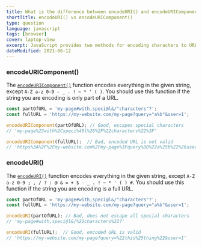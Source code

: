```yaml
---
title: What is the difference between encodeURI() and encodeURIComponent() in JavaScript?
shortTitle: encodeURI() vs encodeURIComponent()
type: question
language: javascript
tags: [browser]
cover: laptop-view
excerpt: JavaScript provides two methods for encoding characters to URL-safe strings. Do you know when to use each one?
dateModified: 2021-06-12
---
```


### encodeURIComponent()

The [`encodeURIComponent()`](https://developer.mozilla.org/en-US/docs/Web/JavaScript/Reference/Global_Objects/encodeURIComponent) function encodes everything in the given string, except `A-Z a-z 0-9 - _ . ! ~ * ' ( )`. You should use this function if the string you are encoding is only part of a URL.

```js
const partOfURL = 'my-page#with,speci@l&/"characters"?';
const fullURL = 'https://my-website.com/my-page?query="a%b"&user=1';

encodeURIComponent(partOfURL); // Good, escapes special characters
// 'my-page%23with%2Cspeci%40l%26%2F%22characters%22%3F'

encodeURIComponent(fullURL);  // Bad, encoded URL is not valid
// 'https%3A%2F%2Fmy-website.com%2Fmy-page%3Fquery%3D%22a%25b%22%26user%3D1'
```

### encodeURI()

The [`encodeURI()`](https://developer.mozilla.org/en-US/docs/Web/JavaScript/Reference/Global_Objects/encodeURI) function encodes everything in the given string, except `A-Z a-z 0-9 ; , / ? : @ & = + $ - _ . ! ~ * ' ( ) #`. You should use this function if the string you are encoding is a full URL.

```js
const partOfURL = 'my-page#with,speci@l&/"characters"?';
const fullURL = 'https://my-website.com/my-page?query="a%b"&user=1';

encodeURI(partOfURL); // Bad, does not escape all special characters
// 'my-page#with,speci@l&/%22characters%22?'

encodeURI(fullURL);  // Good, encoded URL is valid
// 'https://my-website.com/my-page?query=%22this%25thing%22&user=1'
```
